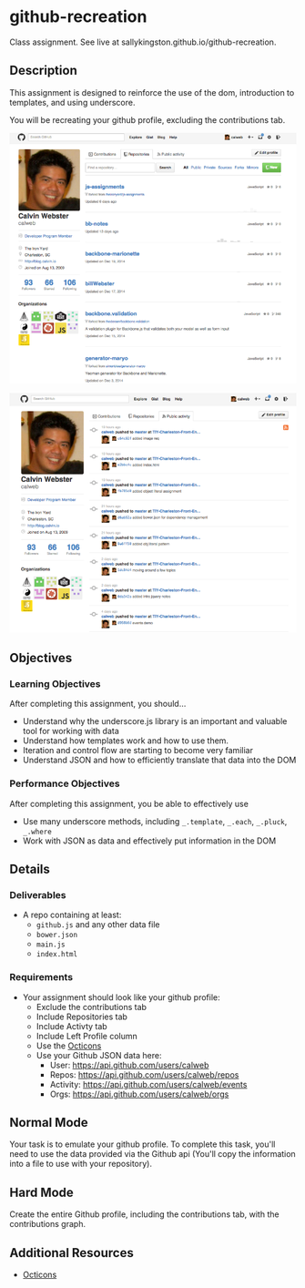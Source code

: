 # github-recreation
Class assignment.
See live at sallykingston.github.io/github-recreation.


## Description
This assignment is designed to reinforce the use of the dom, introduction to templates, and using underscore.

You will be recreating your github profile, excluding the contributions tab.

![Github Repos](assets/ghRepo.png)

![Github Activity](assets/ghActivity.png)

## Objectives

### Learning Objectives

After completing this assignment, you should…

* Understand why the underscore.js library is an important and valuable tool for working with data
* Understand how templates work and how to use them.
* Iteration and control flow are starting to become very familiar
* Understand JSON and how to efficiently translate that data into the DOM

### Performance Objectives

After completing this assignment, you be able to effectively use

* Use many underscore methods, including `_.template`, `_.each`, `_.pluck`, `_.where`
* Work with JSON as data and effectively put information in the DOM


## Details

### Deliverables

* A repo containing at least:
  * `github.js` and any other data file
  * `bower.json`
  * `main.js`
  * `index.html`

### Requirements

* Your assignment should look like your github profile:
  - Exclude the contributions tab
  - Include Repositories tab
  - Include Activty tab
  - Include Left Profile column
  - Use the [Octicons](https://octicons.github.com/)
  - Use your Github JSON data here:
    - User: https://api.github.com/users/calweb
    - Repos: https://api.github.com/users/calweb/repos
    - Activity: https://api.github.com/users/calweb/events
    - Orgs: https://api.github.com/users/calweb/orgs

## Normal Mode

Your task is to emulate your github profile.  To complete this task, you'll need to use the data provided via the Github api (You'll copy the information into a file to use with your repository).


## Hard Mode

Create the entire Github profile, including the contributions tab, with the contributions graph.

## Additional Resources

* [Octicons](https://octicons.github.com/)
